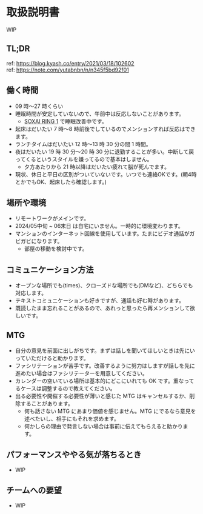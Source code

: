 # 取扱説明書

WIP

## TL;DR

ref: https://blog.kyash.co/entry/2021/03/18/102602  
ref: https://note.com/yutabnbn/n/n345f5bd92f01  

## 働く時間

- 09 時〜27 時くらい
- 睡眠時間が安定していないので、午前中は反応しないことがあります。
  - [SOXAI RING 1](https://soxai.co.jp/products/soxai-ring-1) で睡眠改善中です。
- 起床はだいたい 7 時〜8 時前後でしているのでメンションすれば反応はできます。
- ランチタイムはだいたい 12 時〜13 時 30 分の間 1 時間。
- 夜はだいたい 19 時 30 分〜20 時 30 分に退勤することが多い。中断して戻ってくるというスタイルを嫌ってるので基本はしません。
  - 夕方あたりから 21 時以降はだいたい疲れて脳が死んでます。
- 現状、休日と平日の区別がついていないです。いつでも連絡OKです。(朝4時とかでもOK、起床したら確認します。)

## 場所や環境

- リモートワークがメインです。
- 2024/05中旬 ~ 06末日 は自宅にいません。一時的に環境変わります。
- マンションのインターネット回線を使用しています。たまにビデオ通話がガビガビになります。
  - 部屋の移動を検討中です。

## コミュニケーション方法

- オープンな場所でも(times)、クローズドな場所でも(DMなど)、どちらでも対応します。
- テキストコミュニケーションも好きですが、通話も好む時があります。
- 既読したまま忘れることがあるので、あれっと思ったら再メンションして欲しいです。

## MTG

- 自分の意見を前面に出しがちです。まずは話しを聞いてほしいときは先にいっていただけると助かります。
- ファシリテーションが苦手です。改善するように努力はしますが話しを先に進めたい場合はファシリテーターを用意してください。
- カレンダーの空いている場所は基本的にどこにいれても OK です。重なってるケースは調整するので教えてください。
- 出る必要性や開催する必要性が薄いと感じた MTG はキャンセルするか、削除することがあります。
  - 何も話さない MTG にあまり価値を感じません。MTG にでるなら意見を述べたいし、相手にもそれを求めます。
  - 何かしらの理由で発言しない場合は事前に伝えてもらえると助かります。

## パフォーマンスややる気が落ちるとき

- WIP
<!-- - 並列思考が苦手なので大量のスイッチングが発生するとき
- 背景を理解できていないとき
- 疲れが溜まっているとき、寝不足なとき -->

## チームへの要望

- WIP

<!-- - チームをよくするためならイジってください。それによって重苦しい空気が和らぐなら積極的にイジってほしいです。
  - 経験則的にイジってくれるメンバーがいるチームのときにワークしやすい傾向があります。
- 自分への FB は心から歓迎する。それが直接的であれ間接的であれ。
  - ポジティブな FB も歓迎するが、それ以上にネガティブな FB を歓迎します。
  - 伝えにくい場合は誰かを経由して伝えてもらうでもいいので FB をください。
- 自分が持っているボールを誰かに渡すことで逃げようとする悪癖があります。もしそう感じることがあったら指摘してもらえると助かります。
- なにかでみた知識を鵜呑みにして実践してしまう傾向があります。もし不快だと感じる場合やチームに混乱をきたすと感じたときは止めてもらえると助かる。
  - 多分自分でもなにか嫌な匂いを感じつつもどこでブレーキをかければいいかわからない状態になってるので助けてください。
- コンテキストを伝えるのが下手くそです。わからないとき、長すぎるときは FB をください。
  - 背景を省略すると誤解を招く伝え方をしてしまいますし、背景を伝えようとすると長文になる傾向があります。
  - 視野狭窄になったり、誰かの意見を自分の意見だと勘違いしたまま暴走することがあります。 -->

